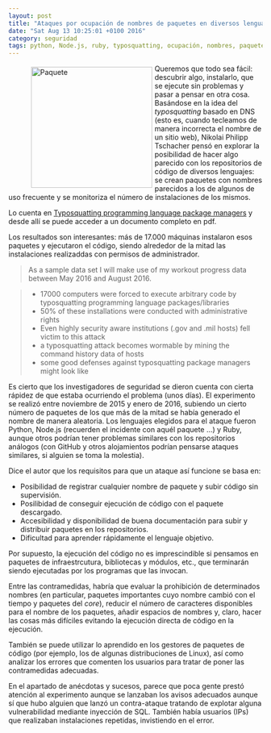 ```yaml
---
layout: post
title: "Ataques por ocupación de nombres de paquetes en diversos lenguajes"
date: "Sat Aug 13 10:25:01 +0100 2016"
category: seguridad
tags: python, Node.js, ruby, typosquatting, ocupación, nombres, paquetes, módulos, ataques, programación, desarrollo
---
```




<a href="https://www.flickr.com/photos/fernand0/2137644411" title="Paquete"><figure><img src="https://c1.staticflickr.com/3/2348/2137644411_23bae9346f_m.jpg" width="240"  alt="Paquete" style="float:left; margin:5px"></figure></a>
Queremos que todo sea fácil: descubrir algo, instalarlo, que se ejecute sin problemas y pasar a pensar en otra cosa.
Basándose en la idea del *typosquatting* basado en DNS (esto es, cuando tecleamos de manera incorrecta el nombre de un sitio web), Nikolai Philipp Tschacher pensó en explorar la posibilidad de hacer algo parecido con los repositorios de código de diversos lenguajes: se crean paquetes con nombres parecidos a los de algunos de uso frecuente y se monitoriza el número de instalaciones de los mismos.

Lo cuenta en [Typosquatting programming language package managers](http://incolumitas.com/2016/06/08/typosquatting-package-managers/) y desde allí se puede acceder a un documento completo en pdf.

Los resultados son interesantes: más de 17.000 máquinas instalaron esos paquetes y ejecutaron el código, siendo alrededor de la mitad las instalaciones realizaddas con permisos de administrador.

> As a sample data set I will make use of my workout progress data between May 2016 and August 2016.

> - 17000 computers were forced to execute arbitrary code by typosquatting programming language packages/libraries
> - 50% of these installations were conducted with administrative rights
> - Even highly security aware institutions (.gov and .mil hosts) fell victim to this attack
> - a typosquatting attack becomes wormable by mining the command history data of hosts
> - some good defenses against typosquatting package managers might look like

Es cierto que los investigadores de seguridad se dieron cuenta con cierta rápidez de que estaba ocurriendo el problema (unos días). El experimento se realizó entre noviembre de 2015 y enero de 2016, subiendo un cierto número de paquetes de los que más de la mitad se había generado el nombre de manera aleatoria. Los lenguajes elegidos para el ataque fueron Python, Node.js (recuerden el incidente con aquél paquete ...) y Ruby, aunque otros podrían tener problemas similares con los repositorios análogos (con GitHub y otros alojamientos podrían pensarse ataques similares, si alguien se toma la molestia).

Dice el autor que los requisitos para que un ataque así funcione se basa en:

* Posibilidad de registrar cualquier nombre de paquete y subir código sin supervisión.
* Posilibidad de conseguir ejecución de código con el paquete descargado.
* Accesibilidad y disponibilidad de buena documentación para subir y distribuir paquetes en los repositorios.
* Dificultad para aprender rápidamente el lenguaje objetivo.

Por supuesto, la ejecución del código no es imprescindible si pensamos en paquetes de infraestrcutura, bibliotecas y módulos, etc., que terminarán siendo ejecutadas por los programas que las invocan.

Entre las contramedidas, habría que evaluar la prohibición de determinados nombres (en particular, paquetes importantes cuyo nombre cambió con el tiempo y paquetes del *core*), reducir el número de caracteres disponibles para el nombre de los paquetes, añadir espacios de nombres y, claro, hacer las cosas más difíciles evitando la ejecución directa de código en la ejecución.

También se puede utilizar lo aprendido en los gestores de paquetes de código (por ejemplo, los de algunas distribuciones de Linux), así como analizar los errores que comenten los usuarios para tratar de poner las contramedidas adecuadas.

En el apartado de anécdotas y sucesos, parece que poca gente prestó atención al experimento aunque se lanzaban los avisos adecuados aunque sí que hubo alguien que lanzó un contra-ataque tratando de explotar alguna vulnerabilidad mediante inyección de SQL.
También había usuarios (IPs) que realizaban instalaciones repetidas, invistiendo en el error.

